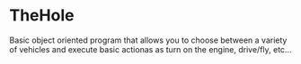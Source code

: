 # TheHole
Basic object oriented program that allows you to choose between a variety of vehicles and execute basic actionas as turn on the engine, drive/fly, etc...
